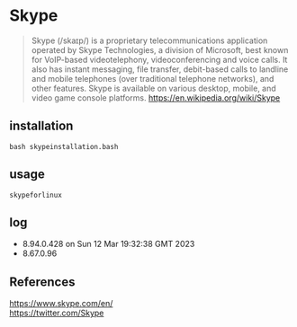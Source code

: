# Skype
> Skype (/skaɪp/) is a proprietary telecommunications application operated by Skype Technologies, a division of Microsoft, best known for VoIP-based videotelephony, videoconferencing and voice calls. It also has instant messaging, file transfer, debit-based calls to landline and mobile telephones (over traditional telephone networks), and other features. Skype is available on various desktop, mobile, and video game console platforms. https://en.wikipedia.org/wiki/Skype

## installation
```
bash skypeinstallation.bash
```

## usage
```
skypeforlinux
```

## log
* 8.94.0.428 on Sun 12 Mar 19:32:38 GMT 2023
* 8.67.0.96

## References
https://www.skype.com/en/  
https://twitter.com/Skype  

